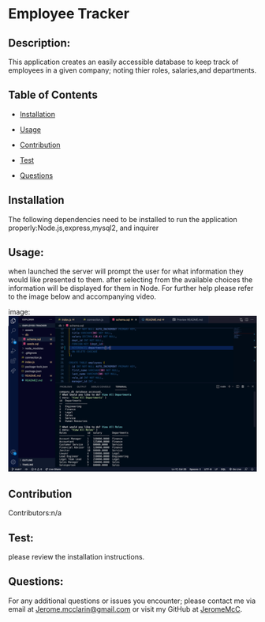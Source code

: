 # Employee Tracker
  
## Description: 
This application creates an easily accessible database to keep track of employees in a given company; noting thier roles, salaries,and departments. 
## Table of Contents

* [Installation](#installation)
* [Usage](#usage)
* [Contribution](#contribution)

* [Test](#test)
* [Questions](#questions)

## Installation 
The following dependencies need to be installed to run the application properly:Node.js,express,mysql2, and inquirer

## Usage: 
when launched the server will prompt the user for what information they would like presented to them. after selecting from the available choices the information will be displayed for them in Node. For further help please refer to the image below and accompanying video.

image:![Finished Product.](./assets/EmployeeScreenshot.png)
 

## Contribution
Contributors:n/a



## Test:
please review the installation instructions.

## Questions: 
For any additional questions or issues you encounter; please contact me via email at Jerome.mcclarin@gmail.com or visit my GitHub at [JeromeMcC](https://github.com/JeromeMcC/).
